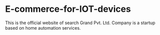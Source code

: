 # E-commerce-for-IOT-devices
This is the official website of search Grand Pvt. Ltd. Company is a startup based on home automation services.
